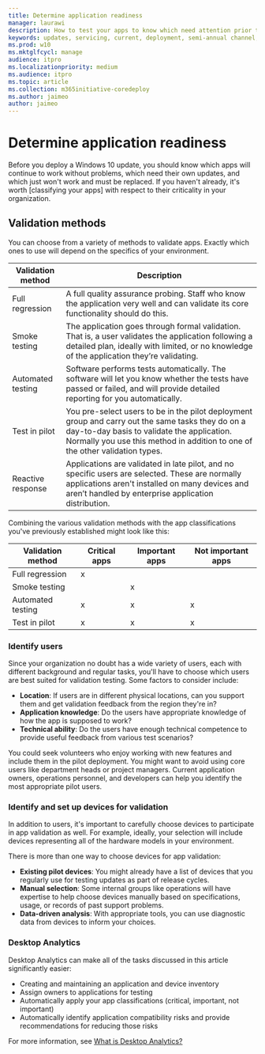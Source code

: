 ```yaml
---
title: Determine application readiness
manager: laurawi
description: How to test your apps to know which need attention prior to deploying an update
keywords: updates, servicing, current, deployment, semi-annual channel, feature, quality, rings, insider, tools
ms.prod: w10
ms.mktglfcycl: manage
audience: itpro
ms.localizationpriority: medium
ms.audience: itpro
ms.topic: article
ms.collection: m365initiative-coredeploy
ms.author: jaimeo
author: jaimeo
---
```


# Determine application readiness

Before you deploy a Windows 10 update, you should know which apps will continue to work without problems, which need their own updates, and which just won't work and must be replaced. If you haven't already, it's worth [classifying your apps]<link to plan-define-readiness> with respect to their criticality in your organization.

## Validation methods

You can choose from a variety of methods to validate apps. Exactly which ones to use will depend on the specifics of your environment.


|Validation method  |Description  |
|---------|---------|
|Full regression     | A full quality assurance probing. Staff who know the application very well and can validate its core functionality should do this.        |
|Smoke testing     | The application goes through formal validation. That is, a user validates the application following a detailed plan, ideally with limited, or no knowledge of the application they’re validating.        |
|Automated testing     |  Software performs tests automatically. The software will let you know whether the tests have passed or failed, and will provide detailed reporting for you automatically.    |
|Test in pilot     | You pre-select users to be in the pilot deployment group and carry out the same tasks they do on a day-to-day basis to validate the application. Normally you use this method in addition to one of the other validation types.        |
|Reactive response     | Applications are validated in late pilot, and no specific users are selected. These are normally applications aren't installed on many devices and aren’t handled by enterprise application distribution.        |

Combining the various validation methods with the app classifications you've previously established might look like this:


|Validation method  |Critical apps  |Important apps  |Not important apps  |
|---------|---------|---------|---------|
|Full regression     | x        |         |         |
|Smoke testing     |         | x        |         |
|Automated testing     |  x       |   x      |  x       |
|Test in pilot     |  x       |  x       |  x       |


### Identify users

Since your organization no doubt has a wide variety of users, each with different background and regular tasks, you'll have to choose which users are best suited for validation testing. Some factors to consider include:

- **Location**: If users are in different physical locations, can you support them and get validation feedback from the region they're in?
- **Application knowledge**: Do the users have appropriate knowledge of how the app is supposed to work?
- **Technical ability**: Do the users have enough technical competence to provide useful feedback from various test scenarios?

You could seek volunteers who enjoy working with new features and include them in the pilot deployment. You might want to avoid using core users like department heads or project managers. Current application owners, operations personnel, and developers can help you identify the most appropriate pilot users.

### Identify and set up devices for validation

In addition to users, it's important to carefully choose devices to participate in app validation as well. For example, ideally, your selection will include devices representing all of the hardware models in your environment.

There is more than one way to choose devices for app validation:

- **Existing pilot devices**: You might already have a list of devices that you regularly use for testing updates as part of release cycles.
- **Manual selection**: Some internal groups like operations will have expertise to help choose devices manually based on specifications, usage, or records of past support problems.
- **Data-driven analysis**: With appropriate tools, you can use diagnostic data from devices to inform your choices.


### Desktop Analytics

Desktop Analytics can make all of the tasks discussed in this article significantly easier:

- Creating and maintaining an application and device inventory
- Assign owners to applications for testing
- Automatically apply your app classifications (critical, important, not important)
- Automatically identify application compatibility risks and provide recommendations for reducing those risks

For more information, see [What is Desktop Analytics?](https://docs.microsoft.com/mem/configmgr/desktop-analytics/overview)
